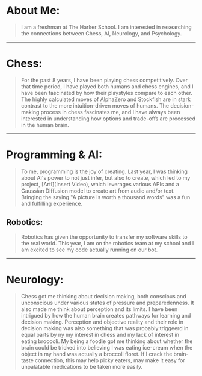 # **About Me:**
> I am a freshman at The Harker School. I am interested in researching the connections between Chess, AI, Neurology, and Psychology. 

---

# Chess:
> For the past 8 years, I have been playing chess competitively. Over that time period, I have played both humans and chess engines, and I have been fascinated by how their playstyles compare to each other. The highly calculated moves of AlphaZero and Stockfish are in stark contrast to the more intuition-driven moves of humans. The decision-making process in chess fascinates me, and I have always been interested in understanding how options and trade-offs are processed in the human brain. 

---

# Programming & AI:
> To me, programming is the joy of creating. Last year, I was thinking about AI's power to not just infer, but also to create, which led to my project, [ArtI](Insert Video), which leverages various APIs and a Gaussian Diffusion model to create art from audio and/or text. Bringing the saying "A picture is worth a thousand words" was a fun and fulfilling experience.

## Robotics:
> Robotics has given the opportunity to transfer my software skills to the real world. This year, I am on the robotics team at my school and I am excited to see my code actually running on our bot.

---

# Neurology:
> Chess got me thinking about decision making, both conscious and unconscious under various states of pressure and preparedenness. It also made me think about perception and its limits. I have been intrigued by how the human brain creates pathways for learning and decision making. Perception and objective reality and their role in decision making was also something that was probably triggeerd in  equal parts by ny my interest in chess  and my lack of interest in eating broccoli. My being a foodie got me thinking about whether the brain could be tricked into believing I was eating ice-cream when the object in my hand was actually a broccoli floret.  If I crack the brain-taste connection, this may help picky eaters, may make it easy for unpalatable medications to be taken more easily.

